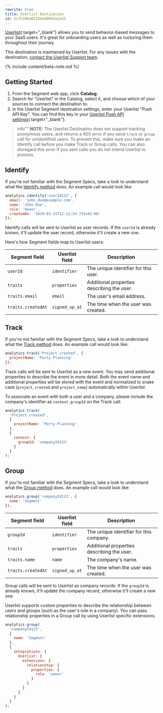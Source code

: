 ```yaml
---
rewrite: true
title: Userlist Destination
id: 5c75396a02254a0001da2a55
---
```

[Userlist](https://userlist.com/?utm_source=segmentio&utm_medium=docs&utm_campaign=partners){:target="_blank”} allows you to send behavior-based messages to your SaaS users. It's great for onboarding users as well as nurturing them throughout their journey.

This destination is maintained by Userlist. For any issues with the destination, [contact the Userlist Support team](mailto:support@userlist.com).

{% include content/beta-note.md %}

## Getting Started



1.  From the Segment web app, click **Catalog**.
2.  Search for "Userlist" in the Catalog, select it, and choose which of your sources to connect the destination to.
3.  In the Userlist Segment destination settings, enter your Userlist "Push API Key". You can find this key in your [Userlist Push API settings](https://app.userlist.com/settings/push){:target="_blank"}.

> info""
> **NOTE:** The Userlist Destination does not support tracking anonymous users, and returns a 400 error if you send `track` or `group` call for unidentified users. To prevent this, make sure you make an Identify call before you make Track or Group calls. You can also disregard this error if you sent calls you do not intend Userlist to process.

## Identify

If you're not familiar with the Segment Specs, take a look to understand what the [Identify method](/docs/connections/spec/identify/) does. An example call would look like:

```javascript
analytics.identify('userId123', {
  email: 'john.doe@example.com',
  name: 'John Doe',
  role: 'Owner',
  createdAt: '2019-03-21T12:12:54.735+01:00'
});
```

Identify calls will be sent to Userlist as user records. If the `userId` is already known, it'll update the user record, otherwise it'll create a new one.

Here's how Segment fields map to Userlist users:

| Segment field      | Userlist field | Description                                |
| ------------------ | -------------- | ------------------------------------------ |
| `userId`           | `identifier`   | The unique identifier for this user.       |
| `traits`           | `properties`   | Additional properties describing the user. |
| `traits.email`     | `email`        | The user's email address.                  |
| `traits.createdAt` | `signed_up_at` | The time when the user was created.        |

## Track

If you're not familiar with the Segment Specs, take a look to understand what the [Track method](/docs/connections/spec/track/) does. An example call would look like:

```javascript
analytics.track('Project created', {
  projectName: 'Party Planning'
});
```

Track calls will be sent to Userlist as a new event. You may send additional properties to describe the event in more detail. Both the event name and additional properties will be stored with the event and normalized to snake case (`project_created` and `project_name`) automatically within Userlist.

To associate an event with both a user and a company, please include the company's identifier as `context.groupId` on the Track call:

```javascript
analytics.track(
  'Project created',
  {
    projectName: 'Party Planning'
  },
  {
    context: {
      groupId: 'companyId123'
    }
  }
);
```

## Group

If you're not familiar with the Segment Specs, take a look to understand what the [Group method](/docs/connections/spec/group/) does. An example call would look like:

```javascript
analytics.group('companyId123', {
  name: 'Segment'
});
```

| Segment field      | Userlist field | Description                                |
| ------------------ | -------------- | ------------------------------------------ |
| `groupId`          | `identifier`   | The unique identifier for this company.    |
| `traits`           | `properties`   | Additional properties describing the user. |
| `traits.name`      | `name`         | The company's name.                        |
| `traits.createdAt` | `signed_up_at` | The time when the user was created.        |

Group calls will be sent to Userlist as company records. If the `groupId` is already known, it'll update the company record, otherwise it'll create a new one.

Userlist supports custom properties to describe the relationship between users and groups (such as the user's role in a company). You can pass relationship properties in a Group call by using Userlist specific extensions.

```javascript
analytics.group(
  'companyId123',
  {
    name: 'Segment'
  },
  {
    integrations: {
      Userlist: {
        extensions: {
          relationship: {
            properties: {
              role: 'owner'
            }
          }
        }
      }
    }
  }
);
```
